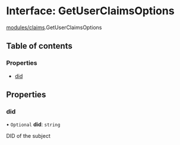 # Interface: GetUserClaimsOptions

[modules/claims](../modules/modules_claims.md).GetUserClaimsOptions

## Table of contents

### Properties

- [did](modules_claims.GetUserClaimsOptions.md#did)

## Properties

### did

• `Optional` **did**: `string`

DID of the subject
